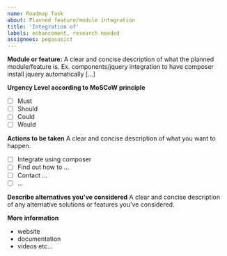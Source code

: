 ```yaml
---
name: Roadmap Task
about: Planned feature/module integration
title: 'Integration of'
labels: enhancement, research needed
assignees: pegasusict
---
```


**Module or feature:**
A clear and concise description of what the planned module/feature is. Ex. components/jquery integration to have composer install jquery automatically [...]

**Urgency Level according to MoSCoW principle**
- [ ] Must
- [ ] Should
- [ ] Could
- [ ] Would

**Actions to be taken**
A clear and concise description of what you want to happen.
- [ ] Integrate using composer
- [ ] Find out how to ...
- [ ] Contact ...
- [ ] ...

**Describe alternatives you've considered**
A clear and concise description of any alternative solutions or features you've considered.

**More information**
 * website
 * documentation
 * videos etc...